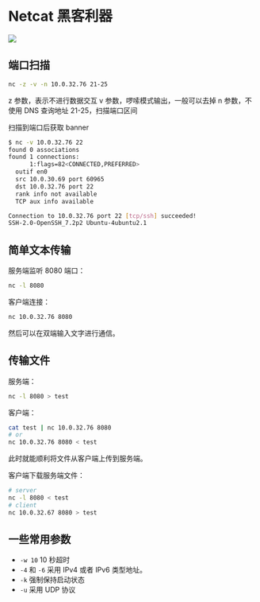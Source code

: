 # Netcat 黑客利器

![](http://7xi9q1.com1.z0.glb.clouddn.com/Screen%20Shot%202017-07-06%20at%204.13.31%20PM.png)

## 端口扫描

```bash
nc -z -v -n 10.0.32.76 21-25
```

z 参数，表示不进行数据交互
v 参数，啰嗦模式输出，一般可以去掉
n 参数，不使用 DNS 查询地址
21-25，扫描端口区间

扫描到端口后获取 banner

```bash
$ nc -v 10.0.32.76 22
found 0 associations
found 1 connections:
      1:flags=82<CONNECTED,PREFERRED>
  outif en0
  src 10.0.30.69 port 60965
  dst 10.0.32.76 port 22
  rank info not available
  TCP aux info available

Connection to 10.0.32.76 port 22 [tcp/ssh] succeeded!
SSH-2.0-OpenSSH_7.2p2 Ubuntu-4ubuntu2.1
```

## 简单文本传输

服务端监听 8080 端口：

```bash
nc -l 8080
```

客户端连接：

```bash
nc 10.0.32.76 8080
```

然后可以在双端输入文字进行通信。

## 传输文件

服务端：

```bash
nc -l 8080 > test
```

客户端：

```bash
cat test | nc 10.0.32.76 8080
# or
nc 10.0.32.76 8080 < test
```

此时就能顺利将文件从客户端上传到服务端。

客户端下载服务端文件：

```bash
# server
nc -l 8080 < test
# client
nc 10.0.32.67 8080 > test
```

## 一些常用参数

- `-w 10` 10 秒超时
- `-4` 和 `-6` 采用 IPv4 或者 IPv6 类型地址。
- `-k` 强制保持启动状态
- `-u` 采用 UDP 协议
